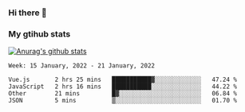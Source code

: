 ### Hi there 👋

### My gtihub stats

[![Anurag's github stats](https://github-readme-stats.vercel.app/api?username=gaozhidong)](https://github.com/gaozhidong/github-readme-stats)

<!--START_SECTION:waka-->
```text
Week: 15 January, 2022 - 21 January, 2022

Vue.js       2 hrs 25 mins   ███████████▓░░░░░░░░░░░░░   47.24 % 
JavaScript   2 hrs 16 mins   ███████████░░░░░░░░░░░░░░   44.22 % 
Other        21 mins         █▓░░░░░░░░░░░░░░░░░░░░░░░   06.84 % 
JSON         5 mins          ▒░░░░░░░░░░░░░░░░░░░░░░░░   01.70 % 
```
<!--END_SECTION:waka-->